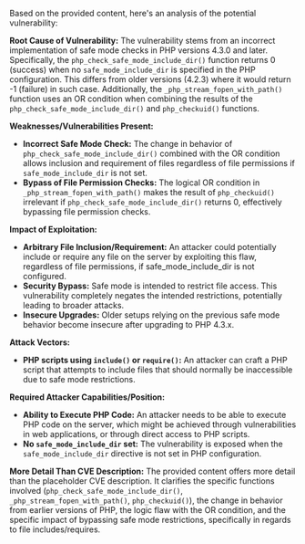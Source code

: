 Based on the provided content, here's an analysis of the potential vulnerability:

**Root Cause of Vulnerability:**
The vulnerability stems from an incorrect implementation of safe mode checks in PHP versions 4.3.0 and later. Specifically, the `php_check_safe_mode_include_dir()` function returns 0 (success) when no `safe_mode_include_dir` is specified in the PHP configuration. This differs from older versions (4.2.3) where it would return -1 (failure) in such case. Additionally, the `_php_stream_fopen_with_path()` function uses an OR condition when combining the results of the `php_check_safe_mode_include_dir()` and `php_checkuid()` functions.

**Weaknesses/Vulnerabilities Present:**
- **Incorrect Safe Mode Check:** The change in behavior of `php_check_safe_mode_include_dir()` combined with the OR condition allows inclusion and requirement of files regardless of file permissions if `safe_mode_include_dir` is not set.
- **Bypass of File Permission Checks:**  The logical OR condition in `_php_stream_fopen_with_path()` makes the result of `php_checkuid()` irrelevant if `php_check_safe_mode_include_dir()` returns 0, effectively bypassing file permission checks.

**Impact of Exploitation:**
- **Arbitrary File Inclusion/Requirement:**  An attacker could potentially include or require any file on the server by exploiting this flaw, regardless of file permissions, if safe_mode_include_dir is not configured.
- **Security Bypass:**  Safe mode is intended to restrict file access. This vulnerability completely negates the intended restrictions, potentially leading to broader attacks.
- **Insecure Upgrades:** Older setups relying on the previous safe mode behavior become insecure after upgrading to PHP 4.3.x.

**Attack Vectors:**
- **PHP scripts using `include()` or `require()`:** An attacker can craft a PHP script that attempts to include files that should normally be inaccessible due to safe mode restrictions.

**Required Attacker Capabilities/Position:**
- **Ability to Execute PHP Code:** An attacker needs to be able to execute PHP code on the server, which might be achieved through vulnerabilities in web applications, or through direct access to PHP scripts.
- **No `safe_mode_include_dir` set:**  The vulnerability is exposed when the `safe_mode_include_dir` directive is not set in PHP configuration.

**More Detail Than CVE Description:**
The provided content offers more detail than the placeholder CVE description. It clarifies the specific functions involved (`php_check_safe_mode_include_dir()`, `_php_stream_fopen_with_path()`, `php_checkuid()`), the change in behavior from earlier versions of PHP, the logic flaw with the OR condition, and the specific impact of bypassing safe mode restrictions, specifically in regards to file includes/requires.